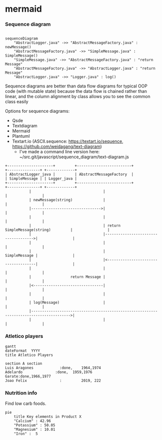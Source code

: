 # mermaid

### Sequence diagram

```mermaid

sequenceDiagram
    "AbstractLogger.java" ->> "AbstractMessageFactory.java" : newMessage()
    "AbstractMessageFactory.java" ->> "SimpleMessage.java" : SimpleMessage()
    "SimpleMessage.java" ->> "AbstractMessageFactory.java" : "return Message"
    "AbstractMessageFactory.java" ->> "AbstractLogger.java" : "return Message"
    "AbstractLogger.java" ->> "Logger.java" : log()
```

Sequence diagrams are better than data flow diagrams for typical OOP code (with mutable state) because the data flow is chained rather than linear, and the column alignment by class allows you to see the common class easily

Options for sequence diagrams:
* Qsde
* Textdiagram
* Mermaid
* Plantuml
* Textart.io (ASCII.sequence: https://textart.io/sequence, https://github.com/weidagang/text-diagram)
   * I've made a command line version here: ~/src.git/javascript/sequence_diagram/text-diagram.js

```
+---------------------+         +-------------------------+                 +---------------+ +-------------+
| AbstractLogger_java |         | AbstractMessageFactory  |                 | SimpleMessage | | Logger_java |
+---------------------+         +-------------------------+                 +---------------+ +-------------+
           |                                 |                                      |                |
           | newMessage(string)              |                                      |                |
           |-------------------------------->|                                      |                |
           |                                 |                                      |                |
           |                                 | return SimpleMessage(string)         |                |
           |                                 |------------------------------------->|                |
           |                                 |                                      |                |
           |                                 |                        SimpleMessage |                |
           |                                 |<-------------------------------------|                |
           |                                 |                                      |                |
           |                  return Message |                                      |                |
           |<--------------------------------|                                      |                |
           |                                 |                                      |                |
           | log(Message)                    |                                      |                |
           |---------------------------------------------------------------------------------------->|
           |                                 |                                      |                |
```



### Atletico players
```mermaid
gantt
dateFormat  YYYY
title Atletico Players

section A section
Luis Aragones            :done,    1964,1974
Adelardo               :done,  1959,1976
Garate:done,1966,1977
Joao Felix               :         2019, 222
```

### Nutrition info
Find low carb foods.

```mermaid
pie
    title Key elements in Product X
    "Calcium" : 42.96
    "Potassium" : 50.05
    "Magnesium" : 10.01
    "Iron" :  5
```
